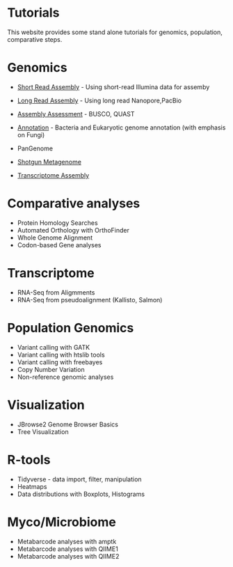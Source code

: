 # Tutorials

This website provides some stand alone tutorials for genomics, population, comparative steps.

# Genomics

* [Short Read Assembly](Genomics/Assembly) - Using short-read Illumina data for assemby
* [Long Read Assembly](Genomics/Long_Read_Assembly) - Using long read Nanopore,PacBio
* [Assembly Assessment](Genomics/Genome_Assessment) - BUSCO, QUAST
* [Annotation](Genomics/Genome_Annotation) - Bacteria and Eukaryotic genome annotation (with emphasis on Fungi)
* PanGenome

* [Shotgun Metagenome](Genomics/Metagenome_Assembly)
* [Transcriptome Assembly](Genomics/Transcriptome_Assembly)

# Comparative analyses

* Protein Homology Searches
* Automated Orthology with OrthoFinder
* Whole Genome Alignment
* Codon-based Gene analyses

# Transcriptome

* RNA-Seq from Aligmments
* RNA-Seq from pseudoalignment (Kallisto, Salmon)

# Population Genomics

* Variant calling with GATK
* Variant calling with htslib tools
* Variant calling with freebayes
* Copy Number Variation
* Non-reference genomic analyses

# Visualization

* JBrowse2 Genome Browser Basics
* Tree Visualization

# R-tools

* Tidyverse - data import, filter, manipulation
* Heatmaps
* Data distributions with Boxplots, Histograms

# Myco/Microbiome

* Metabarcode analyses with amptk
* Metabarcode analyses with QIIME1
* Metabarcode analyses with QIIME2
